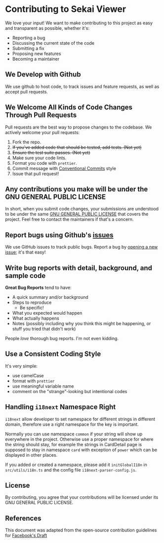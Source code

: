 # Contributing to Sekai Viewer
We love your input! We want to make contributing to this project as easy and transparent as possible, whether it's:

- Reporting a bug
- Discussing the current state of the code
- Submitting a fix
- Proposing new features
- Becoming a maintainer

## We Develop with Github
We use github to host code, to track issues and feature requests, as well as accept pull requests.

## We Welcome All Kinds of Code Changes Through Pull Requests
Pull requests are the best way to propose changes to the codebase. We actively welcome your pull requests:

1. Fork the repo.
2. ~~If you've added code that should be tested, add tests. (Not yet)~~
3. ~~Ensure the test suite passes. (Not yet)~~
4. Make sure your code lints.
5. Format you code with `prettier`.
6. Commit message with [Conventional Commits](https://www.conventionalcommits.org/en/v1.0.0/) style
7. Issue that pull request!

## Any contributions you make will be under the GNU GENERAL PUBLIC LICENSE
In short, when you submit code changes, your submissions are understood to be under the same [GNU GENERAL PUBLIC LICENSE](https://choosealicense.com/licenses/gpl-3.0/) that covers the project. Feel free to contact the maintainers if that's a concern.

## Report bugs using Github's [issues](https://github.com/Sekai-World/sekai-viewer/issues)
We use GitHub issues to track public bugs. Report a bug by [opening a new issue](https://github.com/Sekai-World/sekai-viewer/issues/new); it's that easy!

## Write bug reports with detail, background, and sample code
**Great Bug Reports** tend to have:

- A quick summary and/or background
- Steps to reproduce
  - Be specific!
- What you expected would happen
- What actually happens
- Notes (possibly including why you think this might be happening, or stuff you tried that didn't work)

People *love* thorough bug reports. I'm not even kidding.

## Use a Consistent Coding Style
It's very simple:

- use camelCase
- format with `prettier`
- use meaningful variable name
- comment on the "strange"-looking but intentional codes

## Handling `i18next` Namespace Right
`i18next` allow developer to set namespace for different strings in different domain, therefore use a right namespace for the key is important.

Normally you can use namespace `common` if your string will show up everywhere in the project. Otherwise use a proper namespace for where the string should stay, for example the strings in CardDetail page is supposed to stay in namespace `card` with exception of `power` which can be displayed in other places.

If you added or created a namespace, please add it `initGlobalI18n` in `src/utils/i18n.ts` and the config file `i18next-parser-config.js`.

## License
By contributing, you agree that your contributions will be licensed under its GNU GENERAL PUBLIC LICENSE.

## References
This document was adapted from the open-source contribution guidelines for [Facebook's Draft](https://github.com/facebook/draft-js/blob/a9316a723f9e918afde44dea68b5f9f39b7d9b00/CONTRIBUTING.md)
